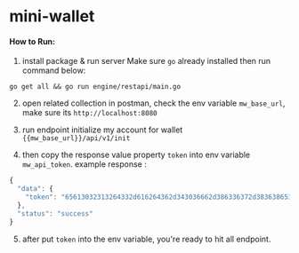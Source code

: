 # mini-wallet

#### How to Run:

1. install package & run server
Make sure `go` already installed
then run command below:

```
go get all && go run engine/restapi/main.go
```
2. open related collection in postman, check the env variable `mw_base_url`, make sure its `http://localhost:8080`

3. run endpoint initialize my account for wallet `{{mw_base_url}}/api/v1/init`
4. then copy the response value property `token` into env variable `mw_api_token`. example response :

```js
{
  "data": {
    "token": "65613032313264332d616264362d343036662d386336372d383638653831346132343336"
  },
  "status": "success"
}
```
5. after put `token` into the env variable, you're ready to hit all endpoint.
